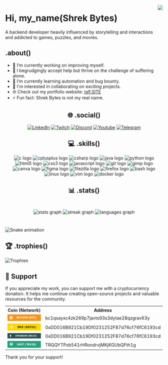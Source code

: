 <p align="right">
  <img align="right" height="185" src="https://media.giphy.com/media/TEnXkcsHrP4YedChhA/giphy.gif">
</p>

# Hi, my_name(Shrek Bytes)

A backend developer heavily influenced by storytelling and interactions and addicted to games, puzzles, and movies.

## .about()

- 🔭 I’m currently working on improving myself.
- 🤝 I begrudgingly accept help but thrive on the challenge of suffering alone.
- 🌱 I’m currently learning automation and bug bounty.
- 🚀 I'm interested in collaborating on exciting projects.
- 🌐 Check out my portfolio website: [jglf.SITE](https://jglf.site)
- ⚡ Fun fact: Shrek Bytes is not my real name.





<div align="center">

## 🌐 .social()

[![LinkedIn](https://img.shields.io/static/v1?message=LinkedIn&logo=linkedin&label=&color=0077B5&logoColor=white&labelColor=&style=for-the-badge)](https://example.com/my-username)
[![Twitch](https://img.shields.io/static/v1?message=Twitch&logo=twitch&label=&color=9146FF&logoColor=white&labelColor=&style=for-the-badge)](https://example.com/my-username)
[![Discord](https://img.shields.io/static/v1?message=Discord&logo=discord&label=&color=7289DA&logoColor=white&labelColor=&style=for-the-badge)](https://example.com/my-username)
[![Youtube](https://img.shields.io/static/v1?message=Youtube&logo=youtube&label=&color=FF0000&logoColor=white&labelColor=&style=for-the-badge)](https://example.com/my-username)
[![Telegram](https://img.shields.io/static/v1?message=Telegram&logo=telegram&label=&color=2CA5E0&logoColor=white&labelColor=&style=for-the-badge)](https://example.com/my-username)

</div>

<div align="center">

## 💻 .skills()

<img src="https://cdn.jsdelivr.net/gh/devicons/devicon/icons/c/c-original.svg" height="50" width="65" alt="c logo" />
<img src="https://cdn.jsdelivr.net/gh/devicons/devicon/icons/cplusplus/cplusplus-original.svg" height="50" width="65" alt="cplusplus logo" />
<img src="https://cdn.jsdelivr.net/gh/devicons/devicon/icons/csharp/csharp-original.svg" height="50" width="65" alt="csharp logo" />
<img src="https://cdn.jsdelivr.net/gh/devicons/devicon/icons/java/java-original.svg" height="50" width="65" alt="java logo" />
<img src="https://cdn.jsdelivr.net/gh/devicons/devicon/icons/python/python-original.svg" height="50" width="65" alt="python logo" />
<img src="https://cdn.jsdelivr.net/gh/devicons/devicon/icons/html5/html5-original.svg" height="50" width="65" alt="html5 logo" />
<img src="https://cdn.jsdelivr.net/gh/devicons/devicon/icons/css3/css3-original.svg" height="50" width="65" alt="css3 logo" />
<img src="https://cdn.jsdelivr.net/gh/devicons/devicon/icons/javascript/javascript-original.svg" height="50" width="65" alt="javascript logo" />
<img src="https://cdn.jsdelivr.net/gh/devicons/devicon/icons/git/git-original.svg" height="50" width="65" alt="git logo" />
<img src="https://cdn.jsdelivr.net/gh/devicons/devicon/icons/gimp/gimp-original.svg" height="50" width="65" alt="gimp logo" />
<img src="https://cdn.jsdelivr.net/gh/devicons/devicon/icons/canva/canva-original.svg" height="50" width="65" alt="canva logo" />
<img src="https://cdn.jsdelivr.net/gh/devicons/devicon/icons/figma/figma-original.svg" height="50" width="65" alt="figma logo" />
<img src="https://cdn.jsdelivr.net/gh/devicons/devicon/icons/filezilla/filezilla-plain.svg" height="50" width="65" alt="filezilla logo" />
<img src="https://cdn.jsdelivr.net/gh/devicons/devicon/icons/firefox/firefox-original.svg" height="50" width="65" alt="firefox logo" />
<img src="https://cdn.jsdelivr.net/gh/devicons/devicon/icons/bash/bash-original.svg" height="50" width="65" alt="bash logo" />
<img src="https://cdn.jsdelivr.net/gh/devicons/devicon/icons/linux/linux-original.svg" height="50" width="65" alt="linux logo" />
<img src="https://cdn.jsdelivr.net/gh/devicons/devicon/icons/vim/vim-original.svg" height="50" width="65" alt="vim logo" />
<img src="https://cdn.jsdelivr.net/gh/devicons/devicon/icons/docker/docker-original.svg" height="50" width="65" alt="docker logo" />

</div>





<h2 align="center">📊 .stats()</h2>

###

<br clear="both">

<div align="center">
  <img src="https://github-readme-stats.vercel.app/api?username=ShrekBytes&hide_title=false&hide_rank=false&show_icons=true&include_all_commits=true&count_private=true&disable_animations=false&theme=react&locale=en&hide_border=true&order=1" height="150" alt="stats graph"  />
  <img src="https://streak-stats.demolab.com?user=ShrekBytes&locale=en&mode=daily&theme=react&hide_border=true&border_radius=5&order=3" height="150" alt="streak graph"  />
  <img src="https://github-readme-stats.vercel.app/api/top-langs?username=ShrekBytes&locale=en&hide_title=false&layout=compact&card_width=320&langs_count=5&theme=react&hide_border=true&order=2" height="150" alt="languages graph"  />
</div>

###

<br clear="both">

<img src="https://raw.githubusercontent.com/ShrekBytes/ShrekBytes/output/snake.svg" alt="Snake animation" />

###

## 🏆 .trophies()

<div align="left">

![Trophies](https://github-profile-trophy.vercel.app/?username=ShrekBytes&theme=onedark&no-frame=true&no-bg=false&margin-w=4)

</div>




  
<h2>🎁 Support</h2>

<p>If you appreciate my work, you can support me with a cryptocurrency donation. It helps me continue creating open-source projects and valuable resources for the community.</p>

<table>
  <!-- Table headers -->
  <tr>
    <th>Coin (Network)</th>
    <th>Address</th>
  </tr>
  <!-- Bitcoin row -->
  <tr>
    <td><img src="images/icons/btc.png" alt="Bitcoin Logo"/></td>
    <td>bc1qsayxc4zk269p7javts93s3dytae28qzgrav63y</td>
  </tr>
  <!-- Binance Coin row -->
  <tr>
    <td><img src="images/icons/bnb.png" alt="Binance Coin Logo"/></td>
    <td>0xDD016B921Cb19Df0231252F87d76cf76fC6193cd</td>
  </tr>
  <!-- Ethereum row -->
  <tr>
    <td><img src="images/icons/ether.png" alt="Ethereum Logo"/></td>
    <td>0xDD016B921Cb19Df0231252F87d76cf76fC6193cd</td>
  </tr>
  <!-- Tether row -->
  <tr>
    <td><img src="images/icons/usdt.png" alt="Tether Logo"/></td>
    <td>TRQQYTPxb541rHRondrvjMKjKGUbQFth1g</td>
  </tr>
</table>

<p>Thank you for your support!</p>


###
  
